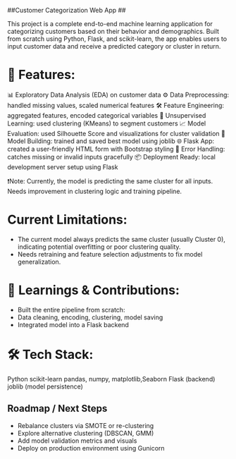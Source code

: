 ##Customer Categorization Web App ##

This project is a complete end-to-end machine learning application for categorizing customers based on their behavior and demographics. Built from scratch using Python, Flask, and scikit-learn, the app enables users to input customer data and receive a predicted category or cluster in return.

# 🚀 Features: #
📊 Exploratory Data Analysis (EDA) on customer data
⚙️ Data Preprocessing: handled missing values, scaled numerical features
🛠 Feature Engineering: aggregated features, encoded categorical variables
🤖 Unsupervised Learning: used clustering (KMeans) to segment customers
📈 Model Evaluation: used Silhouette Score and visualizations for cluster validation
🧪 Model Building: trained and saved best model using joblib
🌐 Flask App: created a user-friendly HTML form with Bootstrap styling
🧾 Error Handling: catches missing or invalid inputs gracefully
📦 Deployment Ready: local development server setup using Flask

❗Note: Currently, the model is predicting the same cluster for all inputs. Needs improvement in clustering logic and training pipeline.


# Current Limitations: #
* The current model always predicts the same cluster (usually Cluster 0), indicating potential overfitting or poor clustering quality.
* Needs retraining and feature selection adjustments to fix model generalization.

# 📌 Learnings & Contributions: #
* Built the entire pipeline from scratch:
* Data cleaning, encoding, clustering, model saving
* Integrated model into a Flask backend

# 🛠️ Tech Stack: #
Python
scikit-learn
pandas, numpy, matplotlib,Seaborn
Flask (backend)
joblib (model persistence)

## Roadmap / Next Steps
- Rebalance clusters via SMOTE or re-clustering  
- Explore alternative clustering (DBSCAN, GMM)  
- Add model validation metrics and visuals  
- Deploy on production environment using Gunicorn
